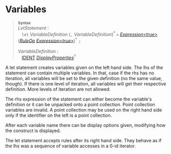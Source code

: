 # Variables

> <sup>**Syntax**</sup>\
> *LetStatement* :\
> &nbsp;&nbsp; `let` *VariableDefinition* (`,` *VariableDefinition*)<sup>\*</sup> `=` *[Expression&lt;true&gt;](expressions.md)* (*[RuleOp](rules.md)* *[Expression&lt;true&gt;](expressions.md)*)<sup>\*</sup> `;`\
> \
> *VariableDefinition* :\
> &nbsp;&nbsp; [IDENT](identifiers.md) *[DisplayProperties](display-properties.md)*<sup>?</sup>

A let statement creates variables given on the left hand side. The lhs of the statement can contain multiple variables. In that, case if the rhs has no iteration, all variables will be set to the given definition (no the same value, though). If there is one level of iteration, all variables will get their respective definition. More levels of iteration are not allowed.

The rhs expression of the statement can either become the variable's definition or it can be unpacked onto a point collection. Point collection variables are invalid. A point collection may be used on the right hand side only if the identifier on the left is a point collection.

After each variable name there can be display options given, modifying how the construct is displayed.

The let statement accepts rules after its right hand side. They behave as if the lhs was a sequence of variable accesses in a 0-id iterator.